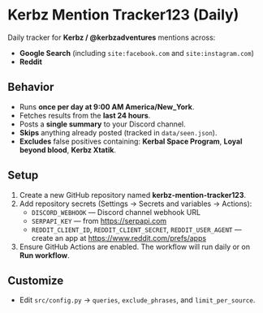 # Kerbz Mention Tracker123 (Daily)

Daily tracker for **Kerbz / @kerbzadventures** mentions across:
- **Google Search** (including `site:facebook.com` and `site:instagram.com`)
- **Reddit**

## Behavior
- Runs **once per day at 9:00 AM America/New_York**.
- Fetches results from the **last 24 hours**.
- Posts a **single summary** to your Discord channel.
- **Skips** anything already posted (tracked in `data/seen.json`).
- **Excludes** false positives containing: **Kerbal Space Program**, **Loyal beyond blood**, **Kerbz Xtatik**.

## Setup
1. Create a new GitHub repository named **kerbz-mention-tracker123**.
2. Add repository secrets (Settings → Secrets and variables → Actions):
   - `DISCORD_WEBHOOK` — Discord channel webhook URL
   - `SERPAPI_KEY` — from https://serpapi.com
   - `REDDIT_CLIENT_ID`, `REDDIT_CLIENT_SECRET`, `REDDIT_USER_AGENT` — create an app at https://www.reddit.com/prefs/apps
3. Ensure GitHub Actions are enabled. The workflow will run daily or on **Run workflow**.

## Customize
- Edit `src/config.py` → `queries`, `exclude_phrases`, and `limit_per_source`.

